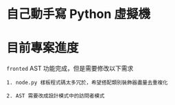 # 自己動手寫 Python 虛擬機

# 目前專案進度
`fronted` AST 功能完成，但是需要修改以下需求

```
1. node.py 樣板程式碼太多冗於，希望搭配類別裝飾器盡量去重複化

2. AST 需要改成設計模式中的訪問者模式
```
